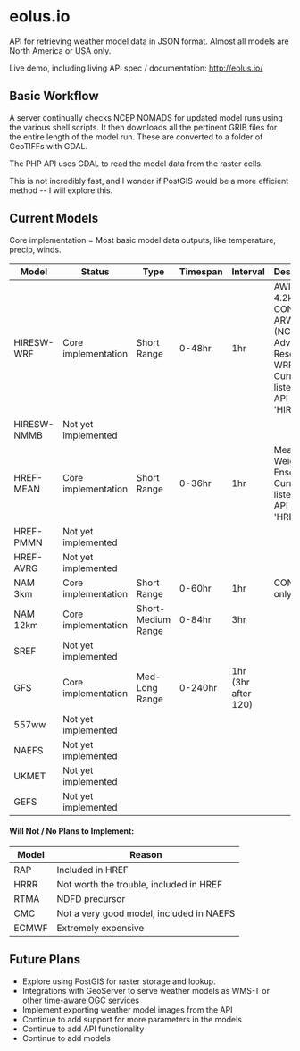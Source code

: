 # eolus.io
API for retrieving weather model data in JSON format.  Almost all models are North America or USA only.

Live demo, including living API spec / documentation:
http://eolus.io/

## Basic Workflow
A server continually checks NCEP NOMADS for updated model runs using the various shell scripts.  It then downloads all the pertinent GRIB files for the entire length of the model run.  These are converted to a folder of GeoTIFFs with GDAL.

The PHP API uses GDAL to read the model data from the raster cells.

This is not incredibly fast, and I wonder if PostGIS would be a more efficient method -- I will explore this.

## Current Models
Core implementation = Most basic model data outputs, like temperature, precip, winds.

|Model|Status|Type|Timespan|Interval|Description|
|----|----|----|----|----|----|
| HIRESW-WRF | Core implementation | Short Range | 0-48hr | 1hr | AWIPS 4.2km CONUS ARW (NCAR Advanced Research WRF).  Currently listed in the API as 'HIRESW' |
| HIRESW-NMMB | Not yet implemented |     |      |       |                                   |
| HREF-MEAN | Core implementation | Short Range | 0-36hr | 1hr | Mean-Weighted Ensemble.  Currently listed in the API as 'HREF' |
| HREF-PMMN | Not yet implemented |   |        |                       |                                   |
| HREF-AVRG | Not yet implemented |   |        |                       |                                   |
| NAM 3km | Core implementation | Short Range | 0-60hr    | 1hr | CONUS only |
| NAM 12km | Core implementation | Short-Medium Range | 0-84hr    | 3hr |  |
| SREF | Not yet implemented |  |  |  |  |
| GFS | Core implementation | Med-Long Range | 0-240hr | 1hr (3hr after 120) |  |
| 557ww | Not yet implemented |  |   |   |   |
| NAEFS | Not yet implemented |  |   |   |   |
| UKMET | Not yet implemented | | | | |
| GEFS | Not yet implemented | | | | |

#### Will Not / No Plans to Implement:
| Model | Reason |
|-------|--------|
| RAP | Included in HREF |
| HRRR | Not worth the trouble, included in HREF |
| RTMA | NDFD precursor |
| CMC | Not a very good model, included in NAEFS |
| ECMWF | Extremely expensive |

## Future Plans
 * Explore using PostGIS for raster storage and lookup.
 * Integrations with GeoServer to serve weather models as WMS-T or other time-aware OGC services
 * Implement exporting weather model images from the API
 * Continue to add support for more parameters in the models
 * Continue to add API functionality
 * Continue to add models